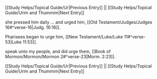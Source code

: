 [[Study Helps/Topical Guide/Ur|Previous Entry]]  ||  [[Study Helps/Topical Guide/Urim and Thummim|Next Entry]]

 she pressed him daily ... and urged him, [[Old Testament/Judges/Judges 16#^verse-16|Judg. 16:16]].

 Pharisees began to urge him, [[New Testament/Luke/Luke 11#^verse-53|Luke 11:53]].

 speak unto my people, and did urge them, [[Book of Mormon/Mormon/Mormon 2#^verse-23|Morm. 2:23]].

[[Study Helps/Topical Guide/Ur|Previous Entry]]  ||  [[Study Helps/Topical Guide/Urim and Thummim|Next Entry]]